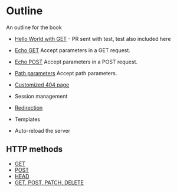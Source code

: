 # Outline

An outline for the book

- [Hello World with GET](./hello-world.md) - PR sent with test, test also included here


- [Echo GET](./echo-get.md) Accept parameters in a GET request.
- [Echo POST](./echo-post.md) Accept parameters in a POST request.
- [Path parameters](./path-parameters.md) Accept path parameters.
- [Customized 404 page](./global-404-handler.md)
- Session management
- [Redirection](./redirect.md)
- Templates
- Auto-reload the server


## HTTP methods

- [GET](./echo-get.md)
- [POST](./echo-post.md)
- [HEAD](./handle-head-request.md)
- [GET, POST, PATCH, DELETE](./todos.md)




